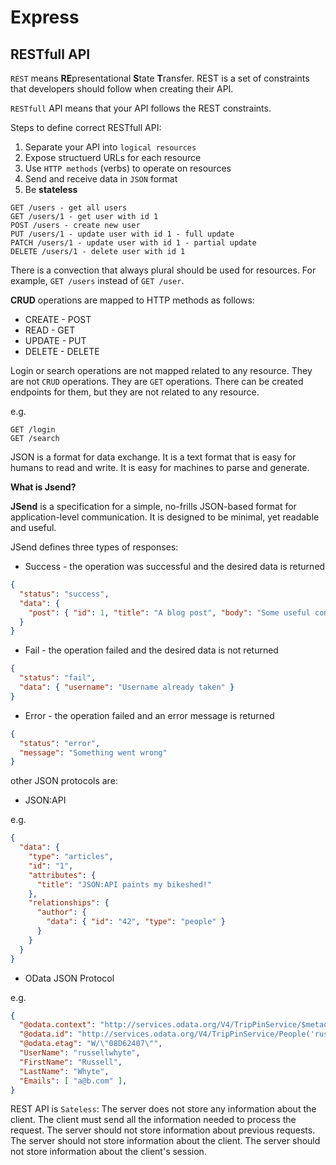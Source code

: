 # Express

## RESTfull API

`REST` means  **RE**presentational **S**tate **T**ransfer. REST is a set of constraints that developers should follow when creating their API. 

`RESTfull` API means that your API follows the REST constraints.


Steps to define correct RESTfull API:

1. Separate your API into `logical resources`
2. Expose structuerd URLs for each resource
3. Use `HTTP methods` (verbs) to operate on resources
4. Send and receive data in `JSON` format
5. Be **stateless**

```http
GET /users - get all users
GET /users/1 - get user with id 1
POST /users - create new user
PUT /users/1 - update user with id 1 - full update
PATCH /users/1 - update user with id 1 - partial update
DELETE /users/1 - delete user with id 1
```

There is a convection that always plural should be used for resources. For example, `GET /users` instead of `GET /user`. 

**CRUD** operations are mapped to HTTP methods as follows:

- CREATE - POST
- READ - GET
- UPDATE - PUT
- DELETE - DELETE

Login or search operations are not mapped related to any resource. They are not `CRUD` operations. They are `GET` operations. There can be created endpoints for them, but they are not related to any resource.

e.g. 
  
  ```http
  GET /login
  GET /search
  ```

JSON is a format for data exchange. It is a text format that is easy for humans to read and write. It is easy for machines to parse and generate. 

**What is Jsend?**

**JSend** is a specification for a simple, no-frills JSON-based format for application-level communication. It is designed to be minimal, yet readable and useful.

JSend defines three types of responses:

- Success - the operation was successful and the desired data is returned

```json
{
  "status": "success",
  "data": {
    "post": { "id": 1, "title": "A blog post", "body": "Some useful content" }
  }
}
```

- Fail - the operation failed and the desired data is not returned


```json
{
  "status": "fail",
  "data": { "username": "Username already taken" }
}
```

- Error - the operation failed and an error message is returned

```json
{
  "status": "error",
  "message": "Something went wrong"
}
```

other JSON protocols are:

- JSON:API

e.g. 
  
  ```json
  {
    "data": {
      "type": "articles",
      "id": "1",
      "attributes": {
        "title": "JSON:API paints my bikeshed!"
      },
      "relationships": {
        "author": {
          "data": { "id": "42", "type": "people" }
        }
      }
    }
  }
  ```

- OData JSON Protocol

e.g. 

  ```json
  {
    "@odata.context": "http://services.odata.org/V4/TripPinService/$metadata#People/$entity",
    "@odata.id": "http://services.odata.org/V4/TripPinService/People('russellwhyte')",
    "@odata.etag": "W/\"08D62407\"",
    "UserName": "russellwhyte",
    "FirstName": "Russell",
    "LastName": "Whyte",
    "Emails": [ "a@b.com" ],
  }
  ```

  REST API is `Sateless`: The server does not store any information about the client. The client must send all the information needed to process the request.
  The server should not store information about previous requests. The server should not store information about the client. The server should not store information about the client's session.

  